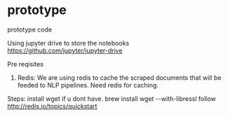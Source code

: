 # prototype
prototype code

Using jupyter drive to store the notebooks
https://github.com/jupyter/jupyter-drive


Pre reqisites
1. Redis: We are using redis to cache the scraped documents that will be feeded to NLP pipelines.
Need redis for caching.

Steps: install wget if u dont have. brew install wget --with-libressl
follow http://redis.io/topics/quickstart
